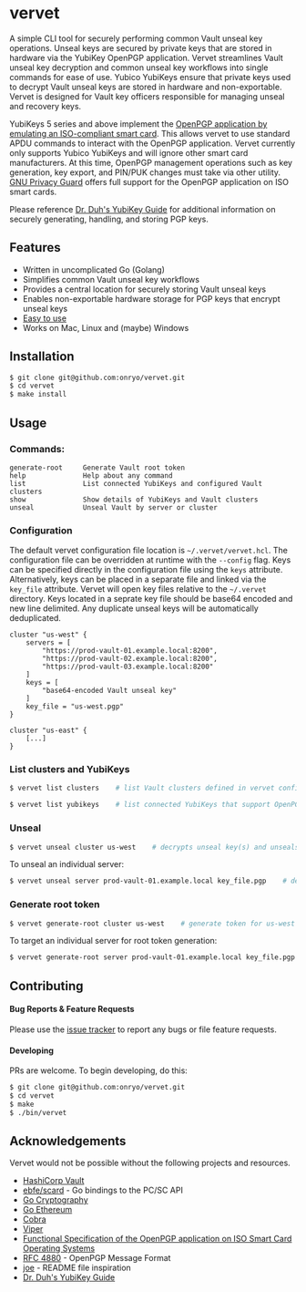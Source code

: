 # vervet

A simple CLI tool for securely performing common Vault unseal key operations. Unseal keys are secured by private keys that are stored in hardware via the YubiKey OpenPGP application. Vervet streamlines Vault unseal key decryption and common unseal key workflows into single commands for ease of use. Yubico YubiKeys ensure that private keys used to decrypt Vault unseal keys are stored in hardware and non-exportable. Vervet is designed for Vault key officers responsible for managing unseal and recovery keys.

YubiKeys 5 series and above implement the [OpenPGP application by emulating an ISO-compliant smart card](https://gnupg.org/ftp/specs/OpenPGP-smart-card-application-3.4.pdf). This allows vervet to use standard APDU commands to interact with the OpenPGP application. Vervet currently only supports Yubico YubiKeys and will ignore other smart card manufacturers. At this time, OpenPGP management operations such as key generation, key export, and PIN/PUK changes must take via other utility. [GNU Privacy Guard](https://github.com/gpg/gnupg) offers full support for the OpenPGP application on ISO smart cards. 

Please reference [Dr. Duh's YubiKey Guide](https://github.com/drduh/YubiKey-Guide) for additional information on securely generating, handling, and storing PGP keys. 

## Features

- Written in uncomplicated Go (Golang)
- Simplifies common Vault unseal key workflows
- Provides a central location for securely storing Vault unseal keys
- Enables non-exportable hardware storage for PGP keys that encrypt unseal keys
- [Easy to use](https://github.com/onryo/vervet#usage)
- Works on Mac, Linux and (maybe) Windows

## Installation

```bash
$ git clone git@github.com:onryo/vervet.git
$ cd vervet
$ make install
```

## Usage

### Commands:

```
generate-root     Generate Vault root token
help              Help about any command
list              List connected YubiKeys and configured Vault clusters
show              Show details of YubiKeys and Vault clusters
unseal            Unseal Vault by server or cluster
```

### Configuration

The default vervet configuration file location is `~/.vervet/vervet.hcl`. The configuration file can be overridden at runtime with the `--config` flag. Keys can be specified directly in the configuration file using the `keys` attribute. Alternatively, keys can be placed in a separate file and linked via the `key_file` attribute. Vervet will open key files relative to the `~/.vervet` directory. Keys located in a seprate key file should be base64 encoded and new line delimited. Any duplicate unseal keys will be automatically deduplicated. 

```hcl
cluster "us-west" {
    servers = [
        "https://prod-vault-01.example.local:8200",
        "https://prod-vault-02.example.local:8200",
        "https://prod-vault-03.example.local:8200"
    ]
    keys = [
        "base64-encoded Vault unseal key"
    ]
    key_file = "us-west.pgp"
}

cluster "us-east" {
    [...]
}

```

### List clusters and YubiKeys

```bash
$ vervet list clusters    # list Vault clusters defined in vervet configuration
```

```bash
$ vervet list yubikeys    # list connected YubiKeys that support OpenPGP
```

### Unseal

```bash
$ vervet unseal cluster us-west    # decrypts unseal key(s) and unseals us-west Vault servers
```

To unseal an individual server:

```bash
$ vervet unseal server prod-vault-01.example.local key_file.pgp    # decrypt unseal key in key_file.pgp and unseal prod-vault-01
```

### Generate root token

```bash
$ vervet generate-root cluster us-west    # generate token for us-west Vault cluster
```

To target an individual server for root token generation:
```bash
$ vervet generate-root server prod-vault-01.example.local key_file.pgp    # decrypt unseal key in key_file.pgp and generate root token
```

## Contributing

#### Bug Reports & Feature Requests

Please use the [issue tracker](https://github.com/onryo/vervet/issues) to report any bugs or file feature requests.

#### Developing

PRs are welcome. To begin developing, do this:

```bash
$ git clone git@github.com:onryo/vervet.git
$ cd vervet
$ make
$ ./bin/vervet
```

## Acknowledgements

Vervet would not be possible without the following projects and resources.

- [HashiCorp Vault](https://vaultproject.io)
- [ebfe/scard](https://github.com/ebfe/scard) - Go bindings to the PC/SC API
- [Go Cryptography](https://pkg.go.dev/golang.org/x/crypto)
- [Go Ethereum](https://github.com/ethereum/go-ethereum)
- [Cobra](https://github.com/spf13/cobra)
- [Viper](https://github.com/spf13/viper)
- [Functional Specification of the OpenPGP application on ISO Smart Card Operating Systems](https://gnupg.org/ftp/specs/OpenPGP-smart-card-application-3.4.pdf)
- [RFC 4880](https://tools.ietf.org/html/rfc4880) - OpenPGP Message Format
- [joe](https://github.com/karan/joe) - README file inspiration
- [Dr. Duh's YubiKey Guide](https://github.com/drduh/YubiKey-Guide)
